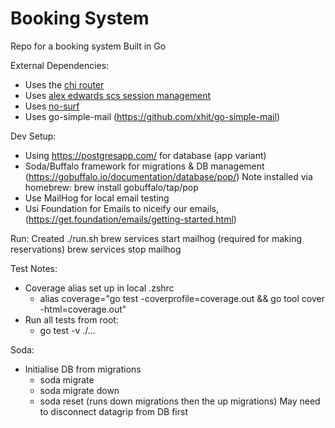 # Booking System

Repo for a booking system Built in Go


External Dependencies:
- Uses the [chi router](https://github.com/go-chi/chi)
- Uses [alex edwards scs session management](https://github.com/alexedwards/scs)
- Uses [no-surf](https://github.com/justinas/nosurf)
- Uses go-simple-mail (https://github.com/xhit/go-simple-mail)

Dev Setup:
- Using https://postgresapp.com/ for database (app variant)
- Soda/Buffalo framework for migrations & DB management (https://gobuffalo.io/documentation/database/pop/)
  Note installed via homebrew: brew install gobuffalo/tap/pop
- Use MailHog for local email testing 
- Usi Foundation for Emails to niceify our emails, (https://get.foundation/emails/getting-started.html)

Run:
Created ./run.sh
brew services start mailhog (required for making reservations)
brew services stop mailhog

Test Notes:
- Coverage alias set up in local .zshrc 
  - alias coverage="go test -coverprofile=coverage.out && go tool cover -html=coverage.out"
- Run all tests from root:
  - go test -v ./...



Soda:
- Initialise DB from migrations
  - soda migrate
  - soda migrate down
  - soda reset (runs down migrations then the up migrations) May need to disconnect datagrip from DB first
